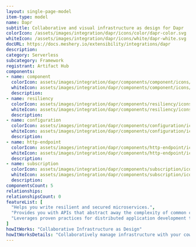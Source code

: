 ```yaml
---
layout: single-page-model
item-type: model
name: Dapr
subtitle: Collaborative and visual infrastructure as design for Dapr
colorIcon: /assets/images/integration/dapr/icons/color/dapr-color.svg
whiteIcon: /assets/images/integration/dapr/icons/white/dapr-white.svg
docURL: https://docs.meshery.io/extensibility/integrations/dapr
description: 
category: Serverless
subcategory: Framework
registrant: Artifact Hub
components: 
- name: component
  colorIcon: assets/images/integration/dapr/components/component/icons/color/component-color.svg
  whiteIcon: assets/images/integration/dapr/components/component/icons/white/component-white.svg
  description: 
- name: resiliency
  colorIcon: assets/images/integration/dapr/components/resiliency/icons/color/resiliency-color.svg
  whiteIcon: assets/images/integration/dapr/components/resiliency/icons/white/resiliency-white.svg
  description: 
- name: configuration
  colorIcon: assets/images/integration/dapr/components/configuration/icons/color/configuration-color.svg
  whiteIcon: assets/images/integration/dapr/components/configuration/icons/white/configuration-white.svg
  description: 
- name: http-endpoint
  colorIcon: assets/images/integration/dapr/components/http-endpoint/icons/color/http-endpoint-color.svg
  whiteIcon: assets/images/integration/dapr/components/http-endpoint/icons/white/http-endpoint-white.svg
  description: 
- name: subscription
  colorIcon: assets/images/integration/dapr/components/subscription/icons/color/subscription-color.svg
  whiteIcon: assets/images/integration/dapr/components/subscription/icons/white/subscription-white.svg
  description: 
componentsCount: 5
relationships: 
relationshipsCount: 0
featureList: [
  "Helps you write resilient and secured microservices.",
  "Provides you with APIs that abstract away the complexity of common challenges developers encounter regularly when building distributed applications.",
  "Leverages proven practices for distributed application development that enable you to build resilient, secured systems."
]
howItWorks: "Collaborative Infrastructure as Design"
howItWorksDetails: "Collaboratively manage infrastructure with your coworkers synchronously sharing the same designs."
---
```

